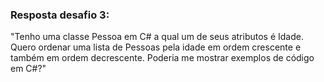 ### Resposta desafio 3:
"Tenho uma classe Pessoa em C# a qual um de seus atributos é Idade.
Quero ordenar uma lista de Pessoas pela idade em ordem crescente e também em ordem decrescente. 
Poderia me mostrar exemplos de código em C#?"
